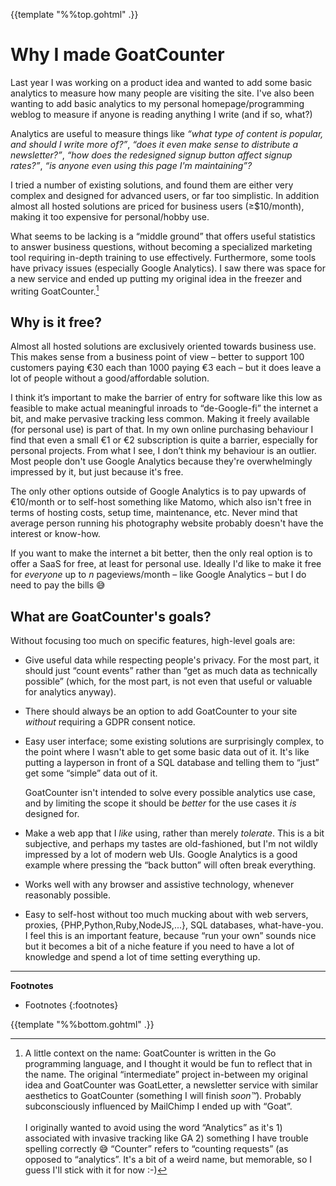 {{template "%%top.gohtml" .}}

Why I made GoatCounter
======================
Last year I was working on a product idea and wanted to add some basic analytics
to measure how many people are visiting the site. I've also been wanting to add
basic analytics to my personal homepage/programming weblog to measure if anyone
is reading anything I write (and if so, what?)

Analytics are useful to measure things like *“what type of content is popular,
and should I write more of?”*, *“does it even make sense to distribute a
newsletter?”*, *“how does the redesigned signup button affect signup rates?”*,
*“is anyone even using this page I'm maintaining”?*

I tried a number of existing solutions, and found them are either very complex
and designed for advanced users, or far too simplistic. In addition almost all
hosted solutions are priced for business users (≥$10/month), making it too
expensive for personal/hobby use.

What seems to be lacking is a “middle ground” that offers useful statistics to
answer business questions, without becoming a specialized marketing tool
requiring in-depth training to use effectively. Furthermore, some tools have
privacy issues (especially Google Analytics). I saw there was space for a new
service and ended up putting my original idea in the freezer and writing
GoatCounter.[^gc]

[^gc]: A little context on the name: GoatCounter is written in the Go
       programming language, and I thought it would be fun to reflect that in
       the name. The original “intermediate” project in-between my original idea
       and GoatCounter was GoatLetter, a newsletter service with similar
       aesthetics to GoatCounter (something I will finish *soon™*). Probably
       subconsciously influenced by MailChimp I ended up with “Goat”.<br><br>
       I originally wanted to avoid using the word “Analytics” as it's 1)
       associated with invasive tracking like GA 2) something I have trouble
       spelling correctly 😅 “Counter” refers to “counting requests” (as opposed
       to “analytics”. It's a bit of a weird name, but memorable, so I guess
       I'll stick with it for now :-)


Why is it free?
---------------
Almost all hosted solutions are exclusively oriented towards business use. This
makes sense from a business point of view – better to support 100 customers
paying €30 each than 1000 paying €3 each – but it does leave a lot of people
without a good/affordable solution.

I think it’s important to make the barrier of entry for software like this low
as feasible to make actual meaningful inroads to “de-Google-fi” the internet a
bit, and make pervasive tracking less common. Making it freely available (for
personal use) is part of that. In my own online purchasing behaviour I find that
even a small €1 or €2 subscription is quite a barrier, especially for personal
projects. From what I see, I don’t think my behaviour is an outlier. Most people
don't use Google Analytics because they're overwhelmingly impressed by it, but
just because it's free.

The only other options outside of Google Analytics is to pay upwards of
€10/month or to self-host something like Matomo, which also isn't free in terms
of hosting costs, setup time, maintenance, etc. Never mind that average person
running his photography website probably doesn't have the interest or know-how.

If you want to make the internet a bit better, then the only real option is to
offer a SaaS for free, at least for personal use. Ideally I'd like to make it
free for *everyone* up to *n* pageviews/month – like Google Analytics – but I do
need to pay the bills 😅

What are GoatCounter's goals?
-----------------------------
Without focusing too much on specific features, high-level goals are:

- Give useful data while respecting people's privacy. For the most part, it
  should just “count events” rather than “get as much data as technically
  possible” (which, for the most part, is not even that useful or valuable for
  analytics anyway).

- There should always be an option to add GoatCounter to your site *without*
  requiring a GDPR consent notice.

- Easy user interface; some existing solutions are surprisingly complex, to the
  point where I wasn't able to get some basic data out of it. It's like putting
  a layperson in front of a SQL database and telling them to “just” get some
  “simple” data out of it.

  GoatCounter isn't intended to solve every possible analytics use case, and by
  limiting the scope it should be *better* for the use cases it *is* designed
  for.

- Make a web app that I *like* using, rather than merely *tolerate*. This is a
  bit subjective, and perhaps my tastes are old-fashioned, but I'm not wildly
  impressed by a lot of modern web UIs. Google Analytics is a good example where
  pressing the “back button” will often break everything.

- Works well with any browser and assistive technology, whenever reasonably
  possible.

- Easy to self-host without too much mucking about with web servers, proxies,
  {PHP,Python,Ruby,NodeJS,...}, SQL databases, what-have-you. I feel this is an
  important feature, because “run your own” sounds nice but it becomes a bit of
  a niche feature if you need to have a lot of knowledge and spend a lot of time
  setting everything up.

---

**Footnotes**

* Footnotes
{:footnotes}

{{template "%%bottom.gohtml" .}}

